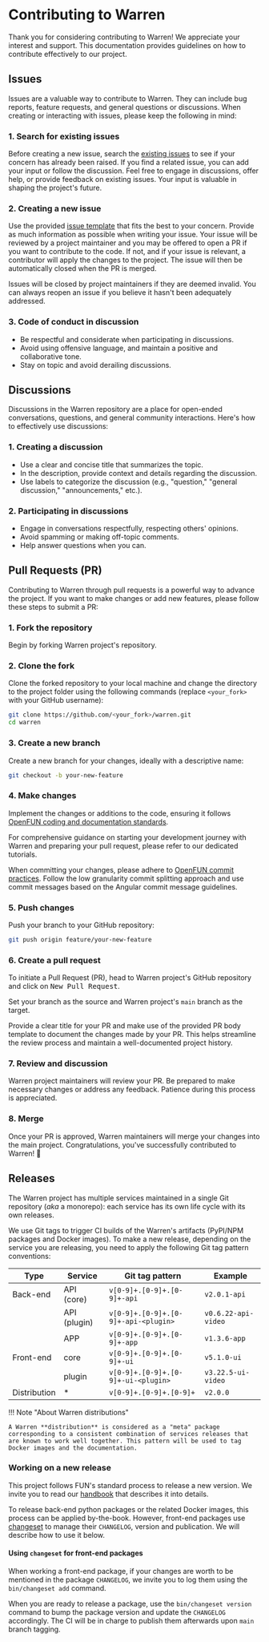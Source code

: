 # Contributing to Warren

Thank you for considering contributing to Warren! We appreciate your interest and support. This documentation provides guidelines on how to contribute effectively to our project.

## Issues

Issues are a valuable way to contribute to Warren. They can include bug reports, feature requests, and general questions or discussions. When creating or interacting with issues, please keep the following in mind:

### 1. Search for existing issues

Before creating a new issue, search the [existing issues](https://github.com/openfun/warren/issues) to see if your concern has already been raised.
If you find a related issue, you can add your input or follow the discussion.
Feel free to engage in discussions, offer help, or provide feedback on existing issues.
Your input is valuable in shaping the project's future.

### 2. Creating a new issue

Use the provided [issue template](https://github.com/openfun/warren/issues/new/choose) that fits the best to your concern.
Provide as much information as possible when writing your issue.
Your issue will be reviewed by a project maintainer and you may be offered to open a PR if you want to contribute to the code.
If not, and if your issue is relevant, a contributor will apply the changes to the project.
The issue will then be automatically closed when the PR is merged.

Issues will be closed by project maintainers if they are deemed invalid.
You can always reopen an issue if you believe it hasn't been adequately addressed.

### 3. Code of conduct in discussion

- Be respectful and considerate when participating in discussions.
- Avoid using offensive language, and maintain a positive and collaborative tone.
- Stay on topic and avoid derailing discussions.

## Discussions

Discussions in the Warren repository are a place for open-ended conversations, questions, and general community interactions. Here's how to effectively use discussions:

### 1. Creating a discussion

- Use a clear and concise title that summarizes the topic.
- In the description, provide context and details regarding the discussion.
- Use labels to categorize the discussion (e.g., "question," "general discussion," "announcements," etc.).

### 2. Participating in discussions

- Engage in conversations respectfully, respecting others' opinions.
- Avoid spamming or making off-topic comments.
- Help answer questions when you can.

## Pull Requests (PR)

Contributing to Warren through pull requests is a powerful way to advance the project.
If you want to make changes or add new features, please follow these steps to submit a PR:

### 1. Fork the repository

Begin by forking Warren project's repository.

### 2. Clone the fork

Clone the forked repository to your local machine and change the directory to the project folder using the following commands (replace `<your_fork>` with your GitHub username):

```bash
git clone https://github.com/<your_fork>/warren.git
cd warren
```

### 3. Create a new branch

Create a new branch for your changes, ideally with a descriptive name:

```bash
git checkout -b your-new-feature
```

### 4. Make changes

Implement the changes or additions to the code, ensuring it follows [OpenFUN coding and documentation standards](https://handbook.openfun.fr/python).

For comprehensive guidance on starting your development journey with Warren and preparing your pull request, please refer to our dedicated tutorials.

When committing your changes, please adhere to [OpenFUN commit practices](https://handbook.openfun.fr/git#git-conventions).
Follow the low granularity commit splitting approach and use commit messages based on the Angular commit message guidelines.

### 5. Push changes

Push your branch to your GitHub repository:

```bash
git push origin feature/your-new-feature
```

### 6. Create a pull request

To initiate a Pull Request (PR), head to Warren project's GitHub repository and click on <kbd>New Pull Request</kbd>.

Set your branch as the source and Warren project's `main` branch as the target.

Provide a clear title for your PR and make use of the provided PR body template to document the changes made by your PR.
This helps streamline the review process and maintain a well-documented project history.

### 7. Review and discussion

Warren project maintainers will review your PR.
Be prepared to make necessary changes or address any feedback.
Patience during this process is appreciated.

### 8. Merge

Once your PR is approved, Warren maintainers will merge your changes into the main project.
Congratulations, you've successfully contributed to Warren! 🎉

## Releases

The Warren project has multiple services maintained in a single Git repository (_aka_ a monorepo): each service has its own life cycle with its own releases.

We use Git tags to trigger CI builds of the Warren's artifacts (PyPI/NPM packages and Docker images). To make a new release, depending on the service you are releasing, you need to apply the following Git tag pattern conventions:

| Type         | Service      | Git tag pattern                      | Example             |
| ------------ | ------------ | ------------------------------------ | ------------------- |
| Back-end     | API (core)   | `v[0-9]+.[0-9]+.[0-9]+-api`          | `v2.0.1-api`        |
|              | API (plugin) | `v[0-9]+.[0-9]+.[0-9]+-api-<plugin>` | `v0.6.22-api-video` |
|              | APP          | `v[0-9]+.[0-9]+.[0-9]+-app`          | `v1.3.6-app`        |
| Front-end    | core         | `v[0-9]+.[0-9]+.[0-9]+-ui`           | `v5.1.0-ui`         |
|              | plugin       | `v[0-9]+.[0-9]+.[0-9]+-ui-<plugin>`  | `v3.22.5-ui-video`  |
| Distribution | \*           | `v[0-9]+.[0-9]+.[0-9]+`               | `v2.0.0`            |

!!! Note "About Warren distributions"

    A Warren **distribution** is considered as a "meta" package corresponding to a consistent combination of services releases that are known to work well together. This pattern will be used to tag Docker images and the documentation.

### Working on a new release

This project follows FUN's standard process to release a new version. We invite you to read our [handbook](https://handbook.openfun.fr/git#releasing-new-software-version) that describes it into details.

To release back-end python packages or the related Docker images, this process can be applied by-the-book. However, front-end packages use [changeset](https://github.com/changesets/changesets) to manage their `CHANGELOG`, version and publication. We will describe how to use it below.

#### Using `changeset` for front-end packages

When working a front-end package, if your changes are worth to be mentioned in the package `CHANGELOG`, we invite you to log them using the `bin/changeset add` command.

When you are ready to release a package, use the `bin/changeset version` command to bump the package version and update the `CHANGELOG` accordingly. The CI will be in charge to publish them afterwards upon `main` branch tagging.
